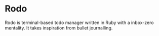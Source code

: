 # Rodo
Rodo is terminal-based todo manager written in Ruby with a inbox-zero mentality. It takes inspiration from bullet journalling.
